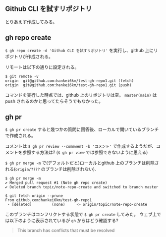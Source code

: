 ## Github CLI を試すリポジトリ


とりあえず作成してみる。

## gh repo create

`$ gh repo create -d 'Github CLI を試すリポジトリ'` を実行し、github 上にリポジトリが作成される。

リモートは以下の通りに設定される。
```
$ git remote -v
origin  git@github.com:hankei6km/test-gh-repo1.git (fetch)
origin  git@github.com:hankei6km/test-gh-repo1.git (push)
```

コマンドを実行した時点では、github 上のリポジトリは空。
`master(main)` は push されるのかと思ってたらそうでもなかった。

## gh pr

`$ gh pr create` すると幾つかの質問に回答後、ローカルで開いているブランチで作成される。

コメントは `$ gh pr review --commwent -b 'コメント'` で作成するようだが、コメントを参照する方法は?
(`$ gh pr view` では参照できないように思える)


`$ gh pr merge -m` で(デフォルトだと)ローカルとgithub 上のブランチは削除される(`origia/????` のブランチは削除されない).

```console
$ gh pr merge -m
✔ Merged pull request #1 (Note gh repo create)
✔ Deleted branch topic/note-repo-create and switched to branch master

$ git fetch origin --prune
From github.com:hankei6km/test-gh-repo1
 - [deleted]         (none)     -> origin/topic/note-repo-create
```

このブランチはコンフリクトする状態で `$ gh pr create` してみた。
ウェブ上では以下のように表示されているが `gh` からはどう確認する?

> This branch has conflicts that must be resolved
